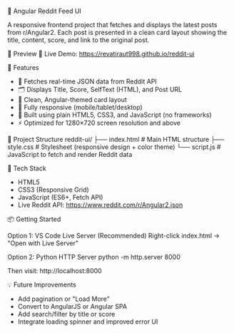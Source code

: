 🧠 Angular Reddit Feed UI

A responsive frontend project that fetches and displays the latest posts from r/Angular2. Each post is presented in a clean card layout showing the title, content, score, and link to the original post.

📸 Preview
🔗 Live Demo: https://revatiraut998.github.io/reddit-ui

🚀 Features
- 📡 Fetches real-time JSON data from Reddit API
- 🗂 Displays Title, Score, SelfText (HTML), and Post URL
- 🎨 Clean, Angular-themed card layout
- 📱 Fully responsive (mobile/tablet/desktop)
- 🧰 Built using plain HTML5, CSS3, and JavaScript (no frameworks)
- ⚡ Optimized for 1280×720 screen resolution and above

📁 Project Structure
reddit-ui/
├── index.html       # Main HTML structure
├── style.css        # Stylesheet (responsive design + color theme)
└── script.js        # JavaScript to fetch and render Reddit data

🧪 Tech Stack
- HTML5
- CSS3 (Responsive Grid)
- JavaScript (ES6+, Fetch API)
- Live Reddit API: https://www.reddit.com/r/Angular2.json

📦 Getting Started

Option 1: VS Code Live Server (Recommended)
Right-click index.html → "Open with Live Server"

Option 2: Python HTTP Server
python -m http.server 8000

Then visit: http://localhost:8000

💡 Future Improvements
- Add pagination or "Load More"
- Convert to AngularJS or Angular SPA
- Add search/filter by title or score
- Integrate loading spinner and improved error UI
